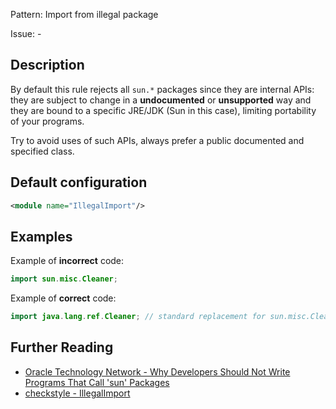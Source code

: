Pattern: Import from illegal package

Issue: -

## Description

By default this rule rejects all `sun.*` packages since they are internal APIs: they are subject to change in a **undocumented** or **unsupported** way and they are bound to a specific JRE/JDK (Sun in this case), limiting portability of your programs.

Try to avoid uses of such APIs, always prefer a public documented and specified class.

## Default configuration

```xml
<module name="IllegalImport"/>
```

## Examples

Example of **incorrect** code:

```java
import sun.misc.Cleaner;
```

Example of **correct** code:

```java
import java.lang.ref.Cleaner; // standard replacement for sun.misc.Cleaner
```


## Further Reading

* [Oracle Technology Network - Why Developers Should Not Write Programs 
That Call 'sun' Packages](http://www.oracle.com/technetwork/java/faq-sun-packages-142232.html)
* [checkstyle - IllegalImport](http://checkstyle.sourceforge.net/config_imports.html#IllegalImport)
